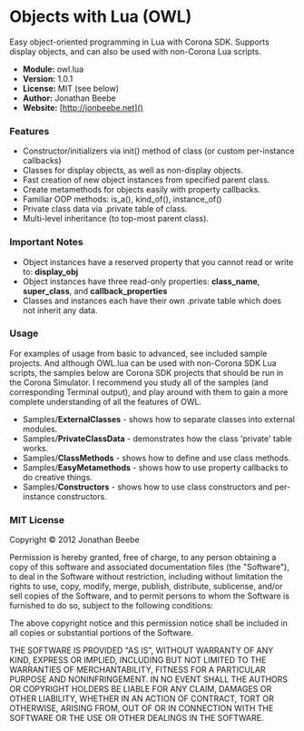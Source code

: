 Objects with Lua (OWL)
======================

Easy object-oriented programming in Lua with Corona SDK. Supports display objects, and can also be used with non-Corona Lua scripts.

* **Module:** owl.lua
* **Version:** 1.0.1
* **License:** MIT (see below)
* **Author:** Jonathan Beebe
* **Website:** [http://jonbeebe.net]()


### Features

* Constructor/initializers via init() method of class (or custom per-instance callbacks)
* Classes for display objects, as well as non-display objects.
* Fast creation of new object instances from specified parent class.
* Create metamethods for objects easily with property callbacks.
* Familiar OOP methods: is_a(), kind_of(), instance_of()
* Private class data via .private table of class.
* Multi-level inheritance (to top-most parent class).


### Important Notes

* Object instances have a reserved property that you cannot read or write to: **display_obj**
* Object instances have three read-only properties: **class_name**, **super_class**, and **callback_properties**
* Classes and instances each have their own .private table which does not inherit any data.


### Usage

For examples of usage from basic to advanced, see included sample projects. And although OWL.lua can be used with non-Corona SDK Lua scripts, the samples below are Corona SDK projects that should be run in the Corona Simulator. I recommend you study all of the samples (and corresponding Terminal output), and play around with them to gain a more complete understanding of all the features of OWL.

* Samples/**ExternalClasses** - shows how to separate classes into external modules.
* Samples/**PrivateClassData** - demonstrates how the class 'private' table works.
* Samples/**ClassMethods** - shows how to define and use class methods.
* Samples/**EasyMetamethods** - shows how to use property callbacks to do creative things.
* Samples/**Constructors** - shows how to use class constructors and per-instance constructors.


### MIT License

Copyright &copy; 2012 Jonathan Beebe

Permission is hereby granted, free of charge, to any person obtaining a copy of this software and associated documentation files (the "Software"), to deal in the Software without restriction, including without limitation the rights to use, copy, modify, merge, publish, distribute, sublicense, and/or sell copies of the Software, and to permit persons to whom the Software is furnished to do so, subject to the following conditions:

The above copyright notice and this permission notice shall be included in all copies or substantial portions of the Software.

THE SOFTWARE IS PROVIDED "AS IS", WITHOUT WARRANTY OF ANY KIND, EXPRESS OR IMPLIED, INCLUDING BUT NOT LIMITED TO THE WARRANTIES OF MERCHANTABILITY, FITNESS FOR A PARTICULAR PURPOSE AND NONINFRINGEMENT. IN NO EVENT SHALL THE AUTHORS OR COPYRIGHT HOLDERS BE LIABLE FOR ANY CLAIM, DAMAGES OR OTHER LIABILITY, WHETHER IN AN ACTION OF CONTRACT, TORT OR OTHERWISE, ARISING FROM, OUT OF OR IN CONNECTION WITH THE SOFTWARE OR THE USE OR OTHER DEALINGS IN THE SOFTWARE.